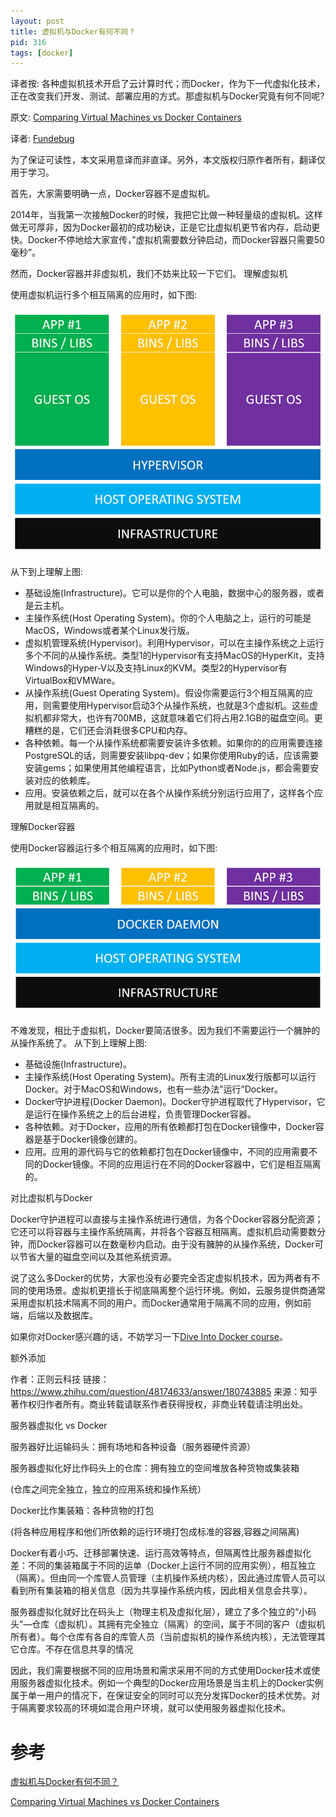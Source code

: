 ```yaml
---
layout: post
title: 虚拟机与Docker有何不同？
pid: 316
tags: [docker]
---
```


译者按: 各种虚拟机技术开启了云计算时代；而Docker，作为下一代虚拟化技术，正在改变我们开发、测试、部署应用的方式。那虚拟机与Docker究竟有何不同呢?

原文: [Comparing Virtual Machines vs Docker Containers](https://diveintodocker.com/blog/comparing-virtual-machines-vs-docker-containers)

译者: [Fundebug](https://www.fundebug.com/)

为了保证可读性，本文采用意译而非直译。另外，本文版权归原作者所有，翻译仅用于学习。

首先，大家需要明确一点，Docker容器不是虚拟机。

2014年，当我第一次接触Docker的时候，我把它比做一种轻量级的虚拟机。这样做无可厚非，因为Docker最初的成功秘诀，正是它比虚拟机更节省内存，启动更快。Docker不停地给大家宣传，”虚拟机需要数分钟启动，而Docker容器只需要50毫秒”。

然而，Docker容器并非虚拟机，我们不妨来比较一下它们。
理解虚拟机

使用虚拟机运行多个相互隔离的应用时，如下图:

![](/uploads/2018/12/12-04.jpg)

从下到上理解上图:

- 基础设施(Infrastructure)。它可以是你的个人电脑，数据中心的服务器，或者是云主机。
- 主操作系统(Host Operating System)。你的个人电脑之上，运行的可能是MacOS，Windows或者某个Linux发行版。
- 虚拟机管理系统(Hypervisor)。利用Hypervisor，可以在主操作系统之上运行多个不同的从操作系统。类型1的Hypervisor有支持MacOS的HyperKit，支持Windows的Hyper-V以及支持Linux的KVM。类型2的Hypervisor有VirtualBox和VMWare。
- 从操作系统(Guest Operating System)。假设你需要运行3个相互隔离的应用，则需要使用Hypervisor启动3个从操作系统，也就是3个虚拟机。这些虚拟机都非常大，也许有700MB，这就意味着它们将占用2.1GB的磁盘空间。更糟糕的是，它们还会消耗很多CPU和内存。
- 各种依赖。每一个从操作系统都需要安装许多依赖。如果你的的应用需要连接PostgreSQL的话，则需要安装libpq-dev；如果你使用Ruby的话，应该需要安装gems；如果使用其他编程语言，比如Python或者Node.js，都会需要安装对应的依赖库。
- 应用。安装依赖之后，就可以在各个从操作系统分别运行应用了，这样各个应用就是相互隔离的。

理解Docker容器

使用Docker容器运行多个相互隔离的应用时，如下图:

![](/uploads/2018/12/12-05.jpg)

不难发现，相比于虚拟机，Docker要简洁很多。因为我们不需要运行一个臃肿的从操作系统了。
从下到上理解上图:

- 基础设施(Infrastructure)。
- 主操作系统(Host Operating System)。所有主流的Linux发行版都可以运行Docker。对于MacOS和Windows，也有一些办法”运行”Docker。
- Docker守护进程(Docker Daemon)。Docker守护进程取代了Hypervisor，它是运行在操作系统之上的后台进程，负责管理Docker容器。
- 各种依赖。对于Docker，应用的所有依赖都打包在Docker镜像中，Docker容器是基于Docker镜像创建的。
- 应用。应用的源代码与它的依赖都打包在Docker镜像中，不同的应用需要不同的Docker镜像。不同的应用运行在不同的Docker容器中，它们是相互隔离的。

对比虚拟机与Docker

Docker守护进程可以直接与主操作系统进行通信，为各个Docker容器分配资源；它还可以将容器与主操作系统隔离，并将各个容器互相隔离。虚拟机启动需要数分钟，而Docker容器可以在数毫秒内启动。由于没有臃肿的从操作系统，Docker可以节省大量的磁盘空间以及其他系统资源。

说了这么多Docker的优势，大家也没有必要完全否定虚拟机技术，因为两者有不同的使用场景。虚拟机更擅长于彻底隔离整个运行环境。例如，云服务提供商通常采用虚拟机技术隔离不同的用户。而Docker通常用于隔离不同的应用，例如前端，后端以及数据库。

如果你对Docker感兴趣的话，不妨学习一下[Dive Into Docker course](https://diveintodocker.com/courses/dive-into-docker)。

额外添加

作者：正则云科技
链接：https://www.zhihu.com/question/48174633/answer/180743885
来源：知乎
著作权归作者所有。商业转载请联系作者获得授权，非商业转载请注明出处。

服务器虚拟化 vs Docker

服务器好比运输码头：拥有场地和各种设备（服务器硬件资源）

服务器虚拟化好比作码头上的仓库：拥有独立的空间堆放各种货物或集装箱

(仓库之间完全独立，独立的应用系统和操作系统）

Docker比作集装箱：各种货物的打包

(将各种应用程序和他们所依赖的运行环境打包成标准的容器,容器之间隔离)

Docker有着小巧、迁移部署快速、运行高效等特点，但隔离性比服务器虚拟化差：不同的集装箱属于不同的运单（Docker上运行不同的应用实例），相互独立（隔离）。但由同一个库管人员管理（主机操作系统内核），因此通过库管人员可以看到所有集装箱的相关信息（因为共享操作系统内核，因此相关信息会共享）。

服务器虚拟化就好比在码头上（物理主机及虚拟化层），建立了多个独立的“小码头”—仓库（虚拟机）。其拥有完全独立（隔离）的空间，属于不同的客户（虚拟机所有者）。每个仓库有各自的库管人员（当前虚拟机的操作系统内核），无法管理其它仓库。不存在信息共享的情况

因此，我们需要根据不同的应用场景和需求采用不同的方式使用Docker技术或使用服务器虚拟化技术。例如一个典型的Docker应用场景是当主机上的Docker实例属于单一用户的情况下，在保证安全的同时可以充分发挥Docker的技术优势。对于隔离要求较高的环境如混合用户环境，就可以使用服务器虚拟化技术。

# 参考

[虚拟机与Docker有何不同？](https://blog.fundebug.com/2017/05/31/docker-and-vm/)

[Comparing Virtual Machines vs Docker Containers](https://nickjanetakis.com/blog/comparing-virtual-machines-vs-docker-containers)